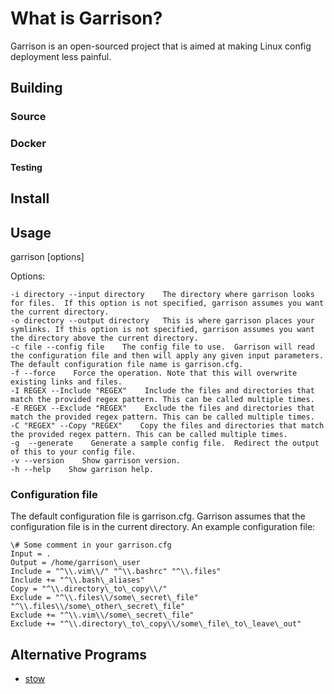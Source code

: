 # What is Garrison?
Garrison is an open-sourced project that is aimed at making Linux config deployment less painful.

## Building

### Source
### Docker

#### Testing

## Install

## Usage
garrison [options]

Options:

```
-i directory --input directory    The directory where garrison looks for files.  If this option is not specified, garrison assumes you want the current directory.
-o directory --output directory   This is where garrison places your symlinks. If this option is not specified, garrison assumes you want the directory above the current directory.
-c file --config file    The config file to use.  Garrison will read the configuration file and then will apply any given input parameters.  The default configuration file name is garrison.cfg.
-f --force    Force the operation. Note that this will overwrite existing links and files.
-I REGEX --Include "REGEX"    Include the files and directories that match the provided regex pattern. This can be called multiple times.
-E REGEX --Exclude "REGEX"    Exclude the files and directories that match the provided regex pattern. This can be called multiple times.
-C "REGEX" --Copy "REGEX"    Copy the files and directories that match the provided regex pattern. This can be called multiple times.
-g  --generate    Generate a sample config file.  Redirect the output of this to your config file.
-v --version    Show garrison version.
-h --help    Show garrison help.
```

### Configuration file
The default configuration file is garrison.cfg.  Garrison assumes that the configuration file is in the current directory.
An example configuration file:

```
\# Some comment in your garrison.cfg
Input = .
Output = /home/garrison\_user
Include = "^\\.vim\\/" "^\\.bashrc" "^\\.files"
Include += "^\\.bash\_aliases"
Copy = "^\\.directory\_to\_copy\\/"
Exclude = "^\\.files\\/some\_secret\_file" "^\\.files\\/some\_other\_secret\_file"
Exclude += "^\\.vim\\/some\_secret\_file"
Exclude += "^\\.directory\_to\_copy\\/some\_file\_to\_leave\_out"
```

## Alternative Programs
* [stow](https://www.gnu.org/software/stow)
